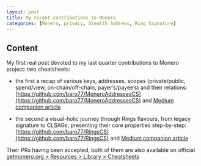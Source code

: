 ```yaml
---
layout: post
title: My recent contributions to Monero
categories: [Monero, privacy, Stealth Address, Ring Signature]
---
```


## Content

My first real post devoted to my last quarter contributions to Monero project:
two cheatsheets:

- the first a recap of various keys, addresses, scopes (private/public, spend/view, on-chain/off-chain, payer’s/payee’s) and their relations: [https://github.com/baro77/MoneroAddressesCS](https://github.com/baro77/MoneroAddressesCS) and [Medium companion article]()

- the second a visual-holic journey through Rings flavours, from legacy signature to CLSAGs, presenting their core properties step-by-step: [https://github.com/baro77/RingsCS](https://github.com/baro77/RingsCS) and [Medium companion article](https://baro77.medium.com/ring-signatures-cheatsheet-e0abb8174757)

Their PRs having been accepted, both of them are also available on official [getmonero.org > Resources > Library > Cheatsheets](https://www.getmonero.org/library/)
